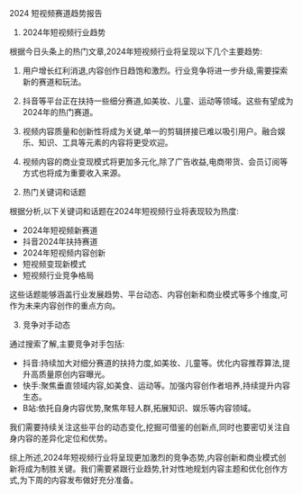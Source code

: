 2024 短视频赛道趋势报告

1. 2024年短视频行业趋势

根据今日头条上的热门文章,2024年短视频行业将呈现以下几个主要趋势:

1) 用户增长红利消退,内容创作日趋饱和激烈。行业竞争将进一步升级,需要探索新的赛道和玩法。

2) 抖音等平台正在扶持一些细分赛道,如美妆、儿童、运动等领域。这些有望成为2024年的热门赛道。

3) 视频内容质量和创新性将成为关键,单一的剪辑拼接已难以吸引用户。融合娱乐、知识、工具等元素的内容将更受欢迎。

4) 视频内容的商业变现模式将更加多元化,除了广告收益,电商带货、会员订阅等方式也将成为重要收入来源。

2. 热门关键词和话题

根据分析,以下关键词和话题在2024年短视频行业将表现较为热度:

- 2024年短视频新赛道
- 抖音2024年扶持赛道
- 2024年短视频内容创新
- 短视频变现新模式
- 短视频行业竞争格局

这些话题能够涵盖行业发展趋势、平台动态、内容创新和商业模式等多个维度,可作为未来内容创作的重点方向。

3. 竞争对手动态

通过搜索了解,主要竞争对手包括:

- 抖音:持续加大对细分赛道的扶持力度,如美妆、儿童等。优化内容推荐算法,提升高质量原创内容曝光。
- 快手:聚焦垂直领域内容,如美食、运动等。加强内容创作者培养,持续提升内容生态。
- B站:依托自身内容优势,聚焦年轻人群,拓展知识、娱乐等内容领域。

我们需要持续关注这些平台的动态变化,挖掘可借鉴的创新点,同时也要密切关注自身内容的差异化定位和优势。

综上所述,2024年短视频行业将呈现更加激烈的竞争态势,内容创新和商业模式创新将成为制胜关键。我们需要紧跟行业趋势,针对性地规划内容主题和优化创作方式,为下周的内容发布做好充分准备。